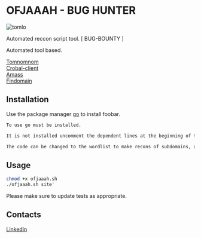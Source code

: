 # OFJAAAH - BUG HUNTER 

![tomlo](https://user-images.githubusercontent.com/28729614/85304899-4c757f80-b47a-11ea-8671-aa83273c73a5.gif)


Automated reccon script tool. [ BUG-BOUNTY ]

Automated tool based.

[Tomnomnom](https://github.com/tomnomnom/)  
[Crobal-client](https://sonar.omnisint.io/)  
[Amass](https://github.com/OWASP/Amass)  
[Findomain](https://github.com/Edu4rdSHL/findomain)


## Installation

Use the package manager [go](https://golang.org/doc/install) to install foobar.

```bash
To use go must be installed.

It is not installed uncomment the dependent lines at the beginning of the code to download the scripts.

The code can be changed to the wordlist to make recons of subdomains, adding your directory.
```

## Usage

```bash
chmod +x ofjaaah.sh
./ofjaaah.sh site'
```

Please make sure to update tests as appropriate.

## Contacts
[Linkedin](https://www.linkedin.com/in/atjunior/)

